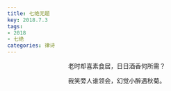 ```yaml
---
title: 七绝无题
key: 2018.7.3
tags: 
- 2018
- 七绝
categories: 律诗
---
```


<p align="center">老时却喜素食居，日日酒香何所需？
</p>
<p align="center">我笑旁人谁领会，幻觉小醉遇秋菊。
</p>
